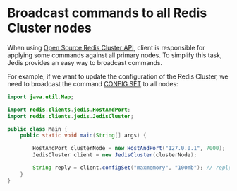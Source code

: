 # Broadcast commands to all Redis Cluster nodes

When using [Open Source Redis Cluster API](https://redis.io/docs/reference/cluster-spec/), client is responsible for 
applying some commands against all primary nodes. To simplify this task, Jedis provides an easy way to broadcast 
commands.

For example, if we want to update the configuration of the Redis Cluster, we need to broadcast the command 
[CONFIG SET](https://redis.io/commands/config-set/) to all nodes:

```java
import java.util.Map;

import redis.clients.jedis.HostAndPort;
import redis.clients.jedis.JedisCluster;

public class Main {
    public static void main(String[] args) {

        HostAndPort clusterNode = new HostAndPort("127.0.0.1", 7000);
        JedisCluster client = new JedisCluster(clusterNode);

        String reply = client.configSet("maxmemory", "100mb"); // reply is "OK"
    }
}
```
